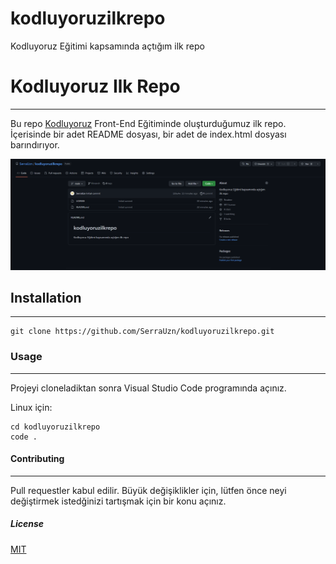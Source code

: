 # kodluyoruzilkrepo
Kodluyoruz Eğitimi kapsamında açtığım ilk repo

# Kodluyoruz Ilk Repo
***
Bu repo [Kodluyoruz]() Front-End Eğitiminde oluşturduğumuz ilk repo. İçerisinde bir adet README dosyası, bir adet de index.html dosyası barındırıyor.

![](https://raw.githubusercontent.com/SerraUzn/kodluyoruzilkrepo/main/ilkrepo.png)

## Installation
***
```
git clone https://github.com/SerraUzn/kodluyoruzilkrepo.git
```

### Usage
***
Projeyi cloneladiktan sonra Visual Studio Code programında açınız.

Linux için:

```
cd kodluyoruzilkrepo
code .
```

#### Contributing 
***
Pull requestler kabul edilir. Büyük değişiklikler için, lütfen önce neyi değiştirmek istedğinizi tartışmak için bir konu açınız.

##### License

[MIT](https://choosealicense.com/licenses/mit/)